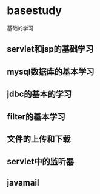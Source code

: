 # basestudy
基础的学习
## servlet和jsp的基础学习
## mysql数据库的基本学习
## jdbc的基本的学习
## filter的基本学习
## 文件的上传和下载
## servlet中的监听器
## javamail



